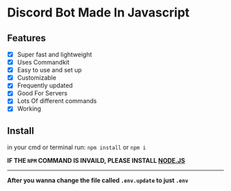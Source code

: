 # Discord Bot Made In Javascript

## Features

- [x] Super fast and lightweight
- [x] Uses Commandkit
- [x] Easy to use and set up
- [x] Customizable
- [x] Frequently updated
- [x] Good For Servers
- [x] Lots Of different commands
- [x] Working

 ## Install

in your cmd or terminal run: `npm install` or `npm i`

  **IF THE `NPM` COMMAND IS INVAILD, PLEASE INSTALL [NODE.JS](https://nodejs.org/en)**

-----------------------------------------------------------------------------------------------------------

**After you wanna change the file called `.env.update` to just `.env`**
